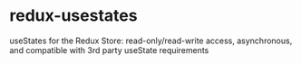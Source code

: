 # redux-usestates
useStates for the Redux Store: read-only/read-write access, asynchronous, and compatible with 3rd party useState requirements
